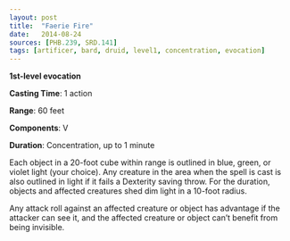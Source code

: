 ```yaml
---
layout: post
title:  "Faerie Fire"
date:   2014-08-24
sources: [PHB.239, SRD.141]
tags: [artificer, bard, druid, level1, concentration, evocation]
---
```


**1st-level evocation**

**Casting Time**: 1 action

**Range**: 60 feet

**Components**: V

**Duration**: Concentration, up to 1 minute

Each object in a 20-foot cube within range is outlined in blue, green, or violet light (your choice). Any creature in the area when the spell is cast is also outlined in light if it fails a Dexterity saving throw. For the duration, objects and affected creatures shed dim light in a 10-foot radius.

Any attack roll against an affected creature or object has advantage if the attacker can see it, and the affected creature or object can’t benefit from being invisible.
